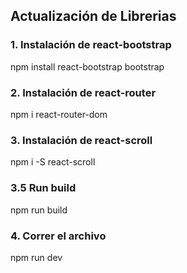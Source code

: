 

## Actualización de Librerias  

### 1. Instalación de react-bootstrap
npm install react-bootstrap bootstrap

### 2. Instalación de react-router
npm i react-router-dom

### 3. Instalación de react-scroll
npm i -S react-scroll

### 3.5 Run build 
npm run build 

### 4. Correr el archivo
npm run dev